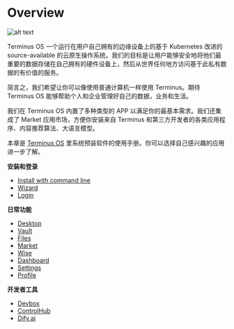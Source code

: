 # Overview

![alt text](/images/how-to/terminus/terminus.jpg)

Terminus OS 一个运行在用户自己拥有的边缘设备上的基于 Kubernetes 改进的 source-available 的云原生操作系统。我们的目标是让用户能够安全地将他们最重要的数据存储在自己拥有的硬件设备上，然后从世界任何地方访问基于此私有数据的有价值的服务。

简言之，我们希望让你可以像使用普通计算机一样使用 Terminus。期待 Terminus OS 能够帮助个人和企业管理好自己的数据，业务和生活。

我们在 Terminus OS 内置了多种类型的 APP 以满足你的最基本需求。我们还集成了 Market 应用市场，方便你安装来自 Terminus 和第三方开发者的各类应用程序、内容推荐算法、大语言模型。

本章是 [Terminus OS](../../overview/terminus/overview.md) 里系统预装软件的使用手册。你可以选择自己感兴趣的应用进一步了解。

**安装和登录**

- [Install with command line](./setup/install/index.md)
- [Wizard](./setup/wizard.md)
- [Login](./setup/login.md)

**日常功能**

- [Desktop](./desktop.md)
- [Vault](./vault/)
- [Files](./files/)
- [Market](./market/)
- [Wise](./wise/)
- [Dashboard](./dashboard/)
- [Settings](./settings/)
- [Profile](./profile.md)

**开发者工具**

- [Devbox](../../developer/develop/tutorial/index.md)
- [ControlHub](./controlhub/)
- [Dify.ai](./dify.md)
